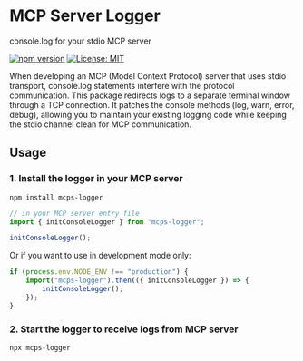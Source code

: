 # MCP Server Logger

console.log for your stdio MCP server

[![npm version](https://img.shields.io/npm/v/mcps-logger.svg)](https://www.npmjs.com/package/mcps-logger)
[![License: MIT](https://img.shields.io/badge/License-MIT-blue.svg)](https://opensource.org/licenses/MIT)

When developing an MCP (Model Context Protocol) server that uses stdio transport, console.log statements interfere with the protocol communication. This package redirects logs to a separate terminal window through a TCP connection. It patches the console methods (log, warn, error, debug), allowing you to maintain your existing logging code while keeping the stdio channel clean for MCP communication.

## Usage

### 1. Install the logger in your MCP server
```shell
npm install mcps-logger
```

```typescript
// in your MCP server entry file
import { initConsoleLogger } from "mcps-logger";

initConsoleLogger();
```

Or if you want to use in development mode only:

```typescript
if (process.env.NODE_ENV !== "production") {
    import("mcps-logger").then(({ initConsoleLogger }) => {
        initConsoleLogger();
    });
}
```

### 2. Start the logger to receive logs from MCP server
```shell
npx mcps-logger
```